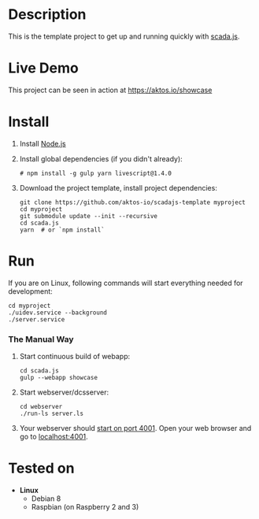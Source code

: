 # Description 

This is the template project to get up and running quickly with [scada.js](https://github.com/aktos-io/scada.js). 

# Live Demo 

This project can be seen in action at https://aktos.io/showcase

# Install

1. Install [Node.js](https://nodejs.org/en/download/)

2. Install global dependencies (if you didn't already): 

       # npm install -g gulp yarn livescript@1.4.0

3. Download the project template, install project dependencies: 

       git clone https://github.com/aktos-io/scadajs-template myproject
       cd myproject 
       git submodule update --init --recursive
       cd scada.js
       yarn  # or `npm install`
    
# Run 

If you are on Linux, following commands will start everything needed for development: 

    cd myproject
    ./uidev.service --background
    ./server.service 

### The Manual Way 

1. Start continuous build of webapp: 
 
       cd scada.js
       gulp --webapp showcase 
       
2. Start webserver/dcsserver: 
  
       cd webserver
       ./run-ls server.ls 
       
3. Your webserver should [start on port 4001](./webserver/configuration.ls). Open your web browser and go to [localhost:4001](http://localhost:4001). 

# Tested on

* **Linux**
    * Debian 8
    * Raspbian (on Raspberry 2 and 3)
    


